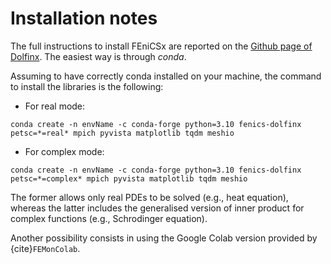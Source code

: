 # Installation notes

The full instructions to install FEniCSx are reported on the [Github page of Dolfinx](https://github.com/FEniCS/dolfinx#installation). The easiest way is through *conda*.

Assuming to have correctly conda installed on your machine, the command to install the libraries is the following:
- For real mode:
```console
conda create -n envName -c conda-forge python=3.10 fenics-dolfinx petsc=*=real* mpich pyvista matplotlib tqdm meshio
````
- For complex mode:
```console
conda create -n envName -c conda-forge python=3.10 fenics-dolfinx petsc=*=complex* mpich pyvista matplotlib tqdm meshio
```

The former allows only real PDEs to be solved (e.g., heat equation), whereas the latter includes the generalised version of inner product for complex functions (e.g., Schrodinger equation).

Another possibility consists in using the Google Colab version provided by {cite}`FEMonColab`.